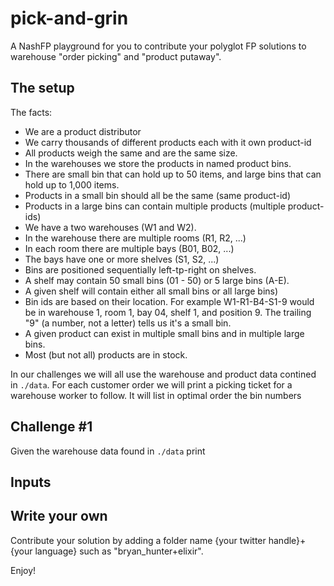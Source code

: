 # pick-and-grin
A NashFP playground for you to contribute your polyglot FP solutions to 
warehouse "order picking" and "product putaway".

## The setup

The facts:
* We are a product distributor 
* We carry thousands of different products each with it own product-id
* All products weigh the same and are the same size.
* In the warehouses we store the products in named product bins.
* There are small bin that can hold up to 50 items, and large bins that can hold up to 1,000 items.
* Products in a small bin should all be the same (same product-id)
* Products in a large bins can contain multiple products (multiple product-ids)
* We have a two warehouses (W1 and W2). 
* In the warehouse there are multiple rooms (R1, R2, ...)
* In each room there are multiple bays (B01, B02, ...) 
* The bays have one or more shelves (S1, S2, ...)
* Bins are positioned sequentially left-tp-right on shelves.
* A shelf may contain 50 small bins (01 - 50) or 5 large bins (A-E).
* A given shelf will contain either all small bins or all large bins)
* Bin ids are based on their location. For example W1-R1-B4-S1-9 would be in warehouse 1, room 1, bay 04, shelf 1, and position 9. The trailing "9" (a number, not a letter) tells us it's a small bin.
* A given product can exist in multiple small bins and in multiple large bins. 
* Most (but not all) products are in stock.

In our challenges we will all use the warehouse and product data contined in `./data`.
For each customer order we will print a picking ticket for a warehouse worker 
to follow. It will list in optimal order the bin numbers  

## Challenge #1
Given the warehouse data found in `./data` print

## Inputs

## Write your own
Contribute your solution by adding a folder name {your twitter handle}+{your language} such as "bryan_hunter+elixir".

Enjoy!